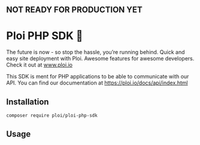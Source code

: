 ## NOT READY FOR PRODUCTION YET

# Ploi PHP SDK 🚀

The future is now - so stop the hassle, you’re running behind. Quick and easy site deployment with Ploi. Awesome features for awesome developers. Check it out at www.ploi.io

This SDK is ment for PHP applications to be able to communicate with our API.
You can find our documentation at https://ploi.io/docs/api/index.html

## Installation

```
composer require ploi/ploi-php-sdk
```

## Usage

